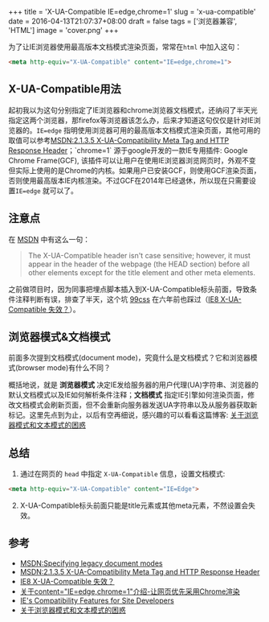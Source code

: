 +++
title = 'X-UA-Compatible IE=edge,chrome=1'
slug = 'x-ua-compatible'
date = 2016-04-13T21:07:37+08:00
draft = false
tags = ['浏览器兼容', 'HTML']
image = 'cover.png'
+++

为了让IE浏览器使用最高版本文档模式渲染页面，常常在`html` 中加入这句：

```html
<meta http-equiv="X-UA-Compatible" content="IE=edge,chrome=1">
```

## X-UA-Compatible用法

起初我以为这句分别指定了IE浏览器和chrome浏览器文档模式，还纳闷了半天光指定这两个浏览器，那firefox等浏览器该怎么办，后来才知道这句仅仅是针对IE浏览器的。`IE=edge` 指明使用浏览器可用的最高版本文档模式渲染页面，其他可用的取值可以参考[MSDN:2.1.3.5 X-UA-Compatibility Meta Tag and HTTP Response Header](https://msdn.microsoft.com/en-us/library/ff955275(v=vs.85).aspx)；`chrome=1` 源于google开发的一款IE专用插件: Google Chrome Frame(GCF), 该插件可以让用户在使用IE浏览器浏览网页时，外观不变但实际上使用的是Chrome的内核。如果用户已安装GCF，则使用GCF渲染页面，否则使用最高版本IE内核渲染。不过GCF在2014年已经退休，所以现在只需要设置`IE=edge` 就可以了。

## 注意点

在 [MSDN](https://msdn.microsoft.com/zh-cn/library/jj676915.aspx) 中有这么一句：

> The X-UA-Compatible header isn't case sensitive; however, it must appear in the header of the webpage (the HEAD section) before all other elements except for the title element and other meta elements.

之前做项目时，因为同事把埋点脚本插入到X-UA-Compatible标头前面，导致条件注释判断有误，排查了半天，这个坑 [99css](https://www.99css.com/) 在六年前也踩过（[IE8 X-UA-Compatible 失效？](https://www.99css.com/463/)）。

## 浏览器模式&文档模式

前面多次提到文档模式(document mode)，究竟什么是文档模式？它和浏览器模式(browser mode)有什么不同？

概括地说，就是 **浏览器模式** 决定IE发给服务器的用户代理(UA)字符串、浏览器的默认文档模式以及IE如何解析条件注释；**文档模式** 指定IE引擎如何渲染页面，修改文档模式会刷新页面，但不会重新向服务器发送UA字符串以及从服务器获取新标记。这里先点到为止，以后有空再细说，感兴趣的可以看看这篇博客: [关于浏览器模式和文本模式的困惑](https://imququ.com/post/browser-mode-and-document-mode-in-ie.html)

## 总结
1. 通过在网页的 `head` 中指定 `X-UA-Compatible` 信息，设置文档模式:
```html
<meta http-equiv="X-UA-Compatible" content="IE=Edge">
```

2. X-UA-Compatible标头前面只能是title元素或其他meta元素，不然设置会失效。

## 参考

- [MSDN:Specifying legacy document modes](https://msdn.microsoft.com/zh-cn/library/jj676915.aspx)
- [MSDN:2.1.3.5 X-UA-Compatibility Meta Tag and HTTP Response Header](https://msdn.microsoft.com/en-us/library/ff955275(v=vs.85).aspx)
- [IE8 X-UA-Compatible 失效？](https://www.99css.com/463/)
- [关于content="IE=edge,chrome=1"介绍-让网页优先采用Chrome渲染](http://ziren.org/html-css/content-ie-edge-chrome-1-introduction-web-page-using-chrome-rendering.html)
- [IE's Compatibility Features for Site Developers](https://blogs.msdn.microsoft.com/ie/2010/06/16/ies-compatibility-features-for-site-developers/)
- [关于浏览器模式和文本模式的困惑](https://imququ.com/post/browser-mode-and-document-mode-in-ie.html)
